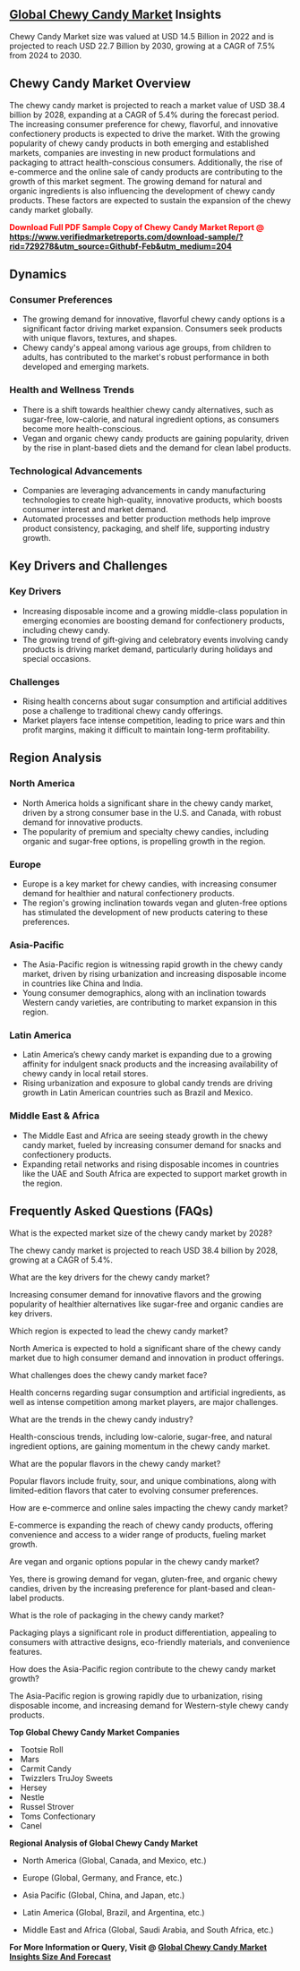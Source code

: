 <h2><a href="https://www.verifiedmarketreports.com/download-sample/?rid=729278&amp;utm_source=Githubf&amp;utm_medium=204" target="_blank">Global Chewy Candy Market</a> Insights</h2><p>Chewy Candy Market size was valued at USD 14.5 Billion in 2022 and is projected to reach USD 22.7 Billion by 2030, growing at a CAGR of 7.5% from 2024 to 2030.</p><p> <h2>Chewy Candy Market Overview</h2> <p>The chewy candy market is projected to reach a market value of USD 38.4 billion by 2028, expanding at a CAGR of 5.4% during the forecast period. The increasing consumer preference for chewy, flavorful, and innovative confectionery products is expected to drive the market. With the growing popularity of chewy candy products in both emerging and established markets, companies are investing in new product formulations and packaging to attract health-conscious consumers. Additionally, the rise of e-commerce and the online sale of candy products are contributing to the growth of this market segment. The growing demand for natural and organic ingredients is also influencing the development of chewy candy products. These factors are expected to sustain the expansion of the chewy candy market globally.</p> <p><strong><p><span class=""><span style="color: #ff0000;"><strong>Download Full PDF Sample Copy of Chewy Candy Market Report</strong> @ </span><a href="https://www.verifiedmarketreports.com/download-sample/?rid=729278&amp;utm_source=Githubf-Feb&amp;utm_medium=204" target="_blank">https://www.verifiedmarketreports.com/download-sample/?rid=729278&amp;utm_source=Githubf-Feb&amp;utm_medium=204</a></span></p></strong></p> <h2>Dynamics</h2> <h3>Consumer Preferences</h3> <ul> <li>The growing demand for innovative, flavorful chewy candy options is a significant factor driving market expansion. Consumers seek products with unique flavors, textures, and shapes.</li> <li>Chewy candy's appeal among various age groups, from children to adults, has contributed to the market's robust performance in both developed and emerging markets.</li> </ul> <h3>Health and Wellness Trends</h3> <ul> <li>There is a shift towards healthier chewy candy alternatives, such as sugar-free, low-calorie, and natural ingredient options, as consumers become more health-conscious.</li> <li>Vegan and organic chewy candy products are gaining popularity, driven by the rise in plant-based diets and the demand for clean label products.</li> </ul> <h3>Technological Advancements</h3> <ul> <li>Companies are leveraging advancements in candy manufacturing technologies to create high-quality, innovative products, which boosts consumer interest and market demand.</li> <li>Automated processes and better production methods help improve product consistency, packaging, and shelf life, supporting industry growth.</li> </ul> <h2>Key Drivers and Challenges</h2> <h3>Key Drivers</h3> <ul> <li>Increasing disposable income and a growing middle-class population in emerging economies are boosting demand for confectionery products, including chewy candy.</li> <li>The growing trend of gift-giving and celebratory events involving candy products is driving market demand, particularly during holidays and special occasions.</li> </ul> <h3>Challenges</h3> <ul> <li>Rising health concerns about sugar consumption and artificial additives pose a challenge to traditional chewy candy offerings.</li> <li>Market players face intense competition, leading to price wars and thin profit margins, making it difficult to maintain long-term profitability.</li> </ul> <h2>Region Analysis</h2> <h3>North America</h3> <ul> <li>North America holds a significant share in the chewy candy market, driven by a strong consumer base in the U.S. and Canada, with robust demand for innovative products.</li> <li>The popularity of premium and specialty chewy candies, including organic and sugar-free options, is propelling growth in the region.</li> </ul> <h3>Europe</h3> <ul> <li>Europe is a key market for chewy candies, with increasing consumer demand for healthier and natural confectionery products.</li> <li>The region's growing inclination towards vegan and gluten-free options has stimulated the development of new products catering to these preferences.</li> </ul> <h3>Asia-Pacific</h3> <ul> <li>The Asia-Pacific region is witnessing rapid growth in the chewy candy market, driven by rising urbanization and increasing disposable income in countries like China and India.</li> <li>Young consumer demographics, along with an inclination towards Western candy varieties, are contributing to market expansion in this region.</li> </ul> <h3>Latin America</h3> <ul> <li>Latin America’s chewy candy market is expanding due to a growing affinity for indulgent snack products and the increasing availability of chewy candy in local retail stores.</li> <li>Rising urbanization and exposure to global candy trends are driving growth in Latin American countries such as Brazil and Mexico.</li> </ul> <h3>Middle East & Africa</h3> <ul> <li>The Middle East and Africa are seeing steady growth in the chewy candy market, fueled by increasing consumer demand for snacks and confectionery products.</li> <li>Expanding retail networks and rising disposable incomes in countries like the UAE and South Africa are expected to support market growth in the region.</li> </ul> <h2>Frequently Asked Questions (FAQs)</h2> <p>What is the expected market size of the chewy candy market by 2028?</p> <p>The chewy candy market is projected to reach USD 38.4 billion by 2028, growing at a CAGR of 5.4%.</p> <p>What are the key drivers for the chewy candy market?</p> <p>Increasing consumer demand for innovative flavors and the growing popularity of healthier alternatives like sugar-free and organic candies are key drivers.</p> <p>Which region is expected to lead the chewy candy market?</p> <p>North America is expected to hold a significant share of the chewy candy market due to high consumer demand and innovation in product offerings.</p> <p>What challenges does the chewy candy market face?</p> <p>Health concerns regarding sugar consumption and artificial ingredients, as well as intense competition among market players, are major challenges.</p> <p>What are the trends in the chewy candy industry?</p> <p>Health-conscious trends, including low-calorie, sugar-free, and natural ingredient options, are gaining momentum in the chewy candy market.</p> <p>What are the popular flavors in the chewy candy market?</p> <p>Popular flavors include fruity, sour, and unique combinations, along with limited-edition flavors that cater to evolving consumer preferences.</p> <p>How are e-commerce and online sales impacting the chewy candy market?</p> <p>E-commerce is expanding the reach of chewy candy products, offering convenience and access to a wider range of products, fueling market growth.</p> <p>Are vegan and organic options popular in the chewy candy market?</p> <p>Yes, there is growing demand for vegan, gluten-free, and organic chewy candies, driven by the increasing preference for plant-based and clean-label products.</p> <p>What is the role of packaging in the chewy candy market?</p> <p>Packaging plays a significant role in product differentiation, appealing to consumers with attractive designs, eco-friendly materials, and convenience features.</p> <p>How does the Asia-Pacific region contribute to the chewy candy market growth?</p> <p>The Asia-Pacific region is growing rapidly due to urbanization, rising disposable income, and increasing demand for Western-style chewy candy products.</p> </p><p><strong>Top Global Chewy Candy Market Companies</strong></p><div data-test-id=""><p><li>Tootsie Roll</li><li> Mars</li><li> Carmit Candy</li><li> Twizzlers TruJoy Sweets</li><li> Hersey</li><li> Nestle</li><li> Russel Strover</li><li> Toms Confectionary</li><li> Canel</li></p><div><strong>Regional Analysis of&nbsp;Global Chewy Candy Market</strong></div><ul><li dir="ltr"><p dir="ltr">North America&nbsp;(Global, Canada, and Mexico, etc.)</p></li><li dir="ltr"><p dir="ltr">Europe (Global, Germany, and France, etc.)</p></li><li dir="ltr"><p dir="ltr">Asia Pacific&nbsp;(Global, China, and Japan, etc.)</p></li><li dir="ltr"><p dir="ltr">Latin America&nbsp;(Global, Brazil, and Argentina, etc.)</p></li><li dir="ltr">Middle East and Africa&nbsp;(Global, Saudi Arabia, and South Africa, etc.)</li></ul><p><strong>For More Information or Query, Visit @&nbsp;</strong><strong><a href="https://www.verifiedmarketreports.com/product/chewy-candy-market/?utm_source=Githubf&amp;utm_medium=204" target="_blank">Global Chewy Candy Market Insights Size And Forecast</a></strong></p></div>
